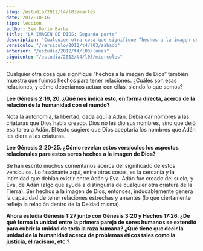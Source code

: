 ```yaml
---
slug: /estudia/2012/t4/l03/martes
date: 2012-10-16
tipo: leccion
author: Sem Dario Barba
title: "LA IMAGEN DE DIOS: Segunda parte"
description: "Cualquier otra cosa que signifique “hechos a la imagen de Dios” también muestra que fuimos hechos para tener relaciones. ¿Cuáles son esas relaciones, y cómo deberíamos actuar con ellas, siendo lo que somos?"
versiculo: "/versiculo/2012/t4/l03/sabado"
anterior: "/estudia/2012/t4/l03/lunes"
siguiente: "/estudia/2012/t4/l03/miercoles"
---
```


Cualquier otra cosa que signifique “hechos a la imagen de Dios” también muestra que fuimos hechos para tener relaciones. ¿Cuáles son esas relaciones, y cómo deberíamos actuar con ellas, siendo lo que somos?

**Lee Génesis 2:19, 20. ¿Qué nos indica esto, en forma directa, acerca de la relación de la humanidad con el mundo?**

Nota la autonomía, la libertad, dada aquí a Adán. Debía dar nombres a las criaturas que Dios había creado. Dios no les dio sus nombres, sino que dejó esa tarea a Adán. El texto sugiere que Dios aceptaría los nombres que Adán les diera a las criaturas.

**Lee Génesis 2:20-25. ¿Cómo revelan estos versículos los aspectos relacionales para estos seres hechos a la imagen de Dios?**

Se han escrito muchos comentarios acerca del significado de estos versículos. Lo fascinante aquí, entre otras cosas, es la cercanía y la intimidad que debían existir entre Adán y Eva. Adán fue creado del suelo; y Eva, de Adán (algo que ayuda a distinguirla de cualquier otra criatura de la Tierra). Ser hechos a la imagen de Dios, entonces, indudablemente genera la capacidad de tener relaciones estrechas y amantes (lo que ciertamente refleja la relación dentro de la Deidad misma).

**Ahora estudia Génesis 1:27 junto con Génesis 3:20 y Hechos 17:26. ¿De qué forma la unidad entre la primera pareja de seres humanos se extendió para cubrir la unidad de toda la raza humana? ¿Qué tiene que decir la unidad de la humanidad acerca de problemas éticos tales como la justicia, el racismo, etc.?**
